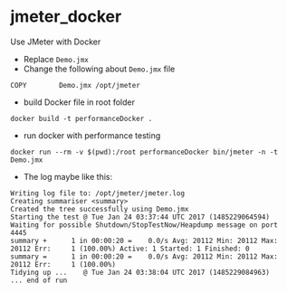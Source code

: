 # jmeter_docker

Use JMeter with Docker

- Replace `Demo.jmx`
- Change the following about `Demo.jmx` file

```
COPY		Demo.jmx /opt/jmeter	
```
- build Docker file in root folder

```
docker build -t performanceDocker .
```
- run docker with performance testing

```
docker run --rm -v $(pwd):/root performanceDocker bin/jmeter -n -t Demo.jmx
```

- The log maybe like this:

```
Writing log file to: /opt/jmeter/jmeter.log
Creating summariser <summary>
Created the tree successfully using Demo.jmx
Starting the test @ Tue Jan 24 03:37:44 UTC 2017 (1485229064594)
Waiting for possible Shutdown/StopTestNow/Heapdump message on port 4445
summary +      1 in 00:00:20 =    0.0/s Avg: 20112 Min: 20112 Max: 20112 Err:     1 (100.00%) Active: 1 Started: 1 Finished: 0
summary =      1 in 00:00:20 =    0.0/s Avg: 20112 Min: 20112 Max: 20112 Err:     1 (100.00%)
Tidying up ...    @ Tue Jan 24 03:38:04 UTC 2017 (1485229084963)
... end of run
```